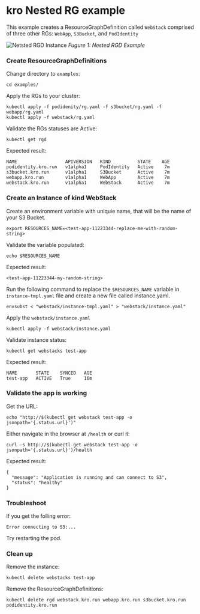 # kro Nested RG example

This example creates a ResourceGraphDefinition called `WebStack` comprised of
three other RGs: `WebApp`, `S3Bucket`, and `PodIdentity`

![Netsted RGD Instance](../../images/architecture-diagrams/kro-WebStack.png)
_Fugure 1: Nested RGD Example_

### Create ResourceGraphDefinitions

Change directory to `examples`:

```
cd examples/
```

Apply the RGs to your cluster:

```
kubectl apply -f podidenity/rg.yaml -f s3bucket/rg.yaml -f webapp/rg.yaml
kubectl apply -f webstack/rg.yaml
```

Validate the RGs statuses are Active:

```
kubectl get rgd
```

Expected result:

```
NAME                  APIVERSION   KIND          STATE    AGE
podidentity.kro.run   v1alpha1     PodIdentity   Active    7m
s3bucket.kro.run      v1alpha1     S3Bucket      Active    7m
webapp.kro.run        v1alpha1     WebApp        Active    7m
webstack.kro.run      v1alpha1     WebStack      Active    7m
```

### Create an Instance of kind WebStack

Create an environment variable with uniquie name, that will be the name of your S3 Bucket.

```
export RESOURCES_NAME=<test-app-11223344-replace-me-with-random-string>
```

Validate the variable populated:

```
echo $RESOURCES_NAME
```

Expected result:

```
<test-app-11223344-my-random-string>
```

Run the following command to replace the `$RESOURCES_NAME` variable in `instance-tmpl.yaml` file and create
a new file called instance.yaml.

```shell
envsubst < "webstack/instance-tmpl.yaml" > "webstack/instance.yaml"
```

Apply the `webstack/instance.yaml`

```
kubectl apply -f webstack/instance.yaml
```

Validate instance status:

```
kubectl get webstacks test-app
```

Expected result:

```
NAME       STATE    SYNCED   AGE
test-app   ACTIVE   True     16m
```

### Validate the app is working

Get the URL:

```
echo "http://$(kubectl get webstack test-app -o jsonpath='{.status.url}')"
```

Either navigate in the browser at `/health` or curl it:

```
curl -s http://$(kubectl get webstack test-app -o jsonpath='{.status.url}')/health
```

Expected result:

```
{
  "message": "Application is running and can connect to S3",
  "status": "healthy"
}
```

### Troubleshoot

If you get the folling error:

```
Error connecting to S3:...
```

Try restarting the pod.

### Clean up

Remove the instance:

```
kubectl delete webstacks test-app
```

Remove the ResourceGraphDefinitions:

```
kubectl delete rgd webstack.kro.run webapp.kro.run s3bucket.kro.run podidentity.kro.run
```
